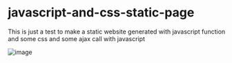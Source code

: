 # javascript-and-css-static-page

This is just a test to make a static website generated with javascript function and some css and some ajax call with javascript

![image](https://user-images.githubusercontent.com/75003739/201454211-a2a0d42d-94e4-406b-8fbb-1dfc04ac3fde.png)
